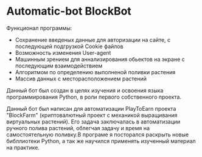 # Automatic-bot BlockBot



 


Функционал программы:
- Сохранение введеных данные для авторизации на сайте, с последующей подгрузкой Cookie файлов
- Возможность изменения User-agent
- Машинным зрением для аннализирования обьектов на экране с последующим взаимодействием
- Алгоритмом по определению выполненой поливки растения
- Массив данных с месторасположением растений

Данный бот был создан в целях изучения и освоения языка программирования Python, в роли первого собственного проекта.

Данный бот был написан для автоматизации PlayToEarn проекта "BlockFarm" (криптовалютный проект с механикой выращивания виртуальных растений).
Его задача заключалась в автоматизации ручного полива растений, облегчая задачу и время на самостоятельную поливку.В програме я посторался раскрыть новые библлиотеки Python, а так же научился применять изученный материал на практике.
